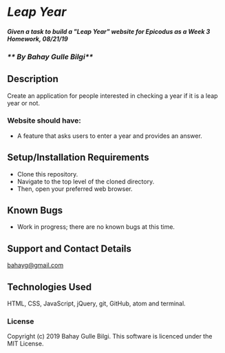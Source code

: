 # _Leap Year_

#### _Given a task to build a "Leap Year" website for Epicodus as a Week 3 Homework, 08/21/19_
### _** By Bahay Gulle Bilgi**_

## Description

Create an application for people interested in checking a year if it is a leap year or not.
### Website should have:

- A feature that asks users to enter a year and provides an answer. 

## Setup/Installation Requirements

* Clone this repository.
* Navigate to the top level of the cloned directory.
* Then, open your preferred web browser.

## Known Bugs

* Work in progress; there are no known bugs at this time.

## Support and Contact Details

bahayg@gmail.com

## Technologies Used

HTML, CSS, JavaScript, jQuery, git, GitHub, atom and terminal.      

### License

Copyright (c) 2019 Bahay Gulle Bilgi.
This software is licenced under the MIT License.
